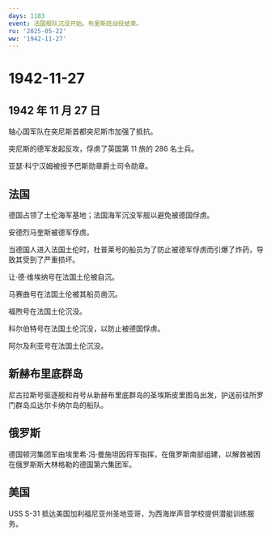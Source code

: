 ```yaml
---
days: 1183
event: 法国舰队沉没开始。布里斯班战役结束。
ru: '2025-05-22'
ww: '1942-11-27'
---
```


# 1942-11-27

## 1942 年 11 月 27 日

轴心国军队在突尼斯首都突尼斯市加强了抵抗。

突尼斯的德军发起反攻，俘虏了英国第 11 旅的 286 名士兵。

亚瑟·科宁汉姆被授予巴斯勋章爵士司令勋章。

## 法国

德国占领了土伦海军基地；法国海军沉没军舰以避免被德国俘虏。

安德烈马奎斯被德军俘虏。

当德国人进入法国土伦时，杜普莱号的船员为了防止被德军俘虏而引爆了炸药，导致其受到了严重损坏。

让·德·维埃纳号在法国土伦被自沉。

马赛曲号在法国土伦被其船员凿沉。

福煦号在法国土伦沉没。

科尔伯特号在法国土伦沉没，以防止被德国俘虏。

阿尔及利亚号在法国土伦沉没。

## 新赫布里底群岛

尼古拉斯号驱逐舰和肖号从新赫布里底群岛的圣埃斯皮里图岛出发，护送前往所罗门群岛瓜达尔卡纳尔岛的船队。

## 俄罗斯

德国顿河集团军由埃里希·冯·曼施坦因将军指挥，在俄罗斯南部组建，以解救被困在俄罗斯斯大林格勒的德国第六集团军。

## 美国

USS S-31
抵达美国加利福尼亚州圣地亚哥，为西海岸声音学校提供潜艇训练服务。